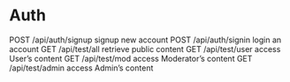 # Auth

POST	/api/auth/signup	signup new account
POST	/api/auth/signin	login an account
GET	/api/test/all	retrieve public content
GET	/api/test/user	access User’s content
GET	/api/test/mod	access Moderator’s content
GET	/api/test/admin	access Admin’s content

